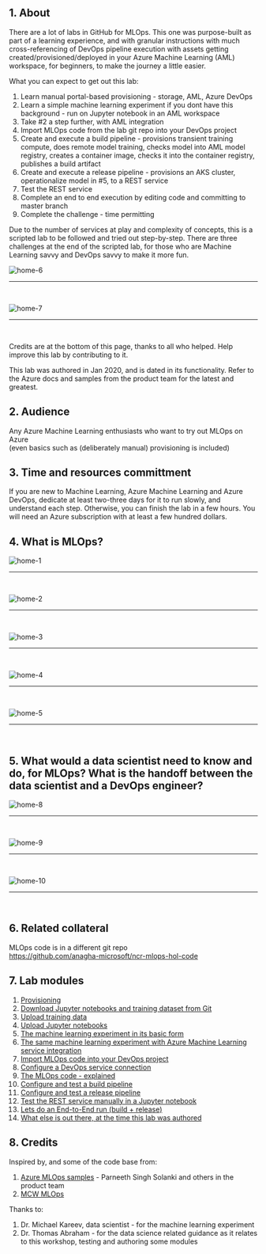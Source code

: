 ## 1.  About

There are a lot of labs in GitHub for MLOps.  This one was purpose-built as part of a learning experience, and with granular instructions with much cross-referencing of DevOps pipeline execution with assets getting created/provisioned/deployed in your Azure Machine Learning (AML) workspace, for beginners, to make the journey a little easier.<br>

What you can expect to get out this lab:
1.  Learn manual portal-based provisioning - storage, AML, Azure DevOps
2.  Learn a simple machine learning experiment if you dont have this background - run on Jupyter notebook in an AML workspace 
3.  Take #2 a step further, with AML integration
4.  Import MLOps code from the lab git repo into your DevOps project
5.  Create and execute a build pipeline - provisions transient training compute, does remote model training, checks model into AML model registry, creates a container image, checks it into the container registry, publishes a build artifact
6.  Create and execute a release pipeline - provisions an AKS cluster, operationalize model in #5, to a REST service
7.  Test the REST service
8.  Complete an end to end execution by editing code and committing to master branch
9.  Complete the challenge - time permitting

Due to the number of services at play and complexity of concepts, this is a scripted lab to be followed and tried out step-by-step.  There are three challenges at the end of the scripted lab, for those who are Machine Learning savvy and DevOps savvy to make it more fun.

![home-6](images/0001-homepage-06.png)
<br>
<hr>
<br>

![home-7](images/0001-homepage-07.png)
<br>
<hr>
<br>

Credits are at the bottom of this page, thanks to all who helped.  Help improve this lab by contributing to it.<br>

This lab was authored in Jan 2020, and is dated in its functionality.  Refer to the Azure docs and samples from the product team for the latest and greatest.

## 2.  Audience

Any Azure Machine Learning enthusiasts who want to try out MLOps on Azure<br>
(even basics such as (deliberately manual) provisioning is included)  

## 3.  Time and resources committment

If you are new to Machine Learning, Azure Machine Learning and Azure DevOps, dedicate at least two-three days for it to run slowly, and understand each step.  Otherwise, you can finish the lab in a few hours.  You will need an Azure subscription with at least a few hundred dollars.

## 4.  What is MLOps?  

![home-1](images/0001-homepage-01.png)
<br>
<hr>
<br>

![home-2](images/0001-homepage-02.png)
<br>
<hr>
<br>

![home-3](images/0001-homepage-03.png)
<br>
<hr>
<br>


![home-4](images/0001-homepage-04.png)
<br>
<hr>
<br>


![home-5](images/0001-homepage-05.png)
<br>
<hr>
<br>

## 5.  What would a data scientist need to know and do, for MLOps? What is the handoff between the data scientist and a DevOps engineer?

![home-8](images/0001-homepage-08.png)
<br>
<hr>
<br>

![home-9](images/0001-homepage-09.png)
<br>
<hr>
<br>

![home-10](images/0001-homepage-10.png)
<br>
<hr>
<br>

## 6.  Related collateral

MLOps code is in a different git repo<br>
https://github.com/anagha-microsoft/ncr-mlops-hol-code
 
## 7.  Lab modules

1.  [Provisioning](https://github.com/anagha-microsoft/ncr-mlops-hol/blob/master/lab-guide/01-Provisioning.md)
2.  [Download Jupyter notebooks and training dataset from Git](https://github.com/anagha-microsoft/ncr-mlops-hol/blob/master/lab-guide/02-DownloadFromGit.md)
3.  [Upload training data](https://github.com/anagha-microsoft/ncr-mlops-hol/blob/master/lab-guide/03-LoadTrainingData.md)
4.  [Upload Jupyter notebooks](https://github.com/anagha-microsoft/ncr-mlops-hol/blob/master/lab-guide/04-UploadJupyterNotebooks.md)
5.  [The machine learning experiment in its basic form](https://github.com/anagha-microsoft/ncr-mlops-hol/blob/master/lab-guide/05-DataScientistTrials.md)
6.  [The same machine learning experiment with Azure Machine Learning service integration ](https://github.com/anagha-microsoft/ncr-mlops-hol/blob/master/lab-guide/06-DataScientistAMLTrials.md)
7.  [Import MLOps code into your DevOps project](https://github.com/anagha-microsoft/ncr-mlops-hol/blob/master/lab-guide/07-DevOps-ImportFromGit.md)
8.  [Configure a DevOps service connection](https://github.com/anagha-microsoft/ncr-mlops-hol/blob/master/lab-guide/08-DevOps-ConfigureServiceConnection.md)
9.  [The MLOps code - explained](https://github.com/anagha-microsoft/ncr-mlops-hol/blob/master/lab-guide/09-DevOps-Files-Explained.md)
10.  [Configure and test a build pipeline](https://github.com/anagha-microsoft/ncr-mlops-hol/blob/master/lab-guide/10-Configure-Build-Pipeline.md)
11. [Configure and test a release pipeline](https://github.com/anagha-microsoft/ncr-mlops-hol/blob/master/lab-guide/11-Configure-Release-Pipeline.md)
12.  [Test the REST service manually in a Jupyter notebook](https://github.com/anagha-microsoft/ncr-mlops-hol/blob/master/lab-guide/12-RESTServiceTestOnJupyter.md)
13.  [Lets do an End-to-End run (build + release)](https://github.com/anagha-microsoft/ncr-mlops-hol/blob/master/lab-guide/13-EndToEndRun.md)
14.  [What else is out there, at the time this lab was authored](https://github.com/anagha-microsoft/ncr-mlops-hol/blob/master/lab-guide/14-WhatElseWhenItComesToAMLAndMLOps.md)


## 8.  Credits

Inspired by, and some of the code base from:
1.  [Azure MLOps samples](https://github.com/microsoft/MLOps) - Parneeth Singh Solanki and others in the product team
2.  [MCW MLOps](https://github.com/solliancenet/MCW-MLOps)

Thanks to:
1.  Dr. Michael Kareev, data scientist - for the machine learning experiment 
2.  Dr. Thomas Abraham - for the data science related guidance as it relates to this workshop, testing and authoring some modules
